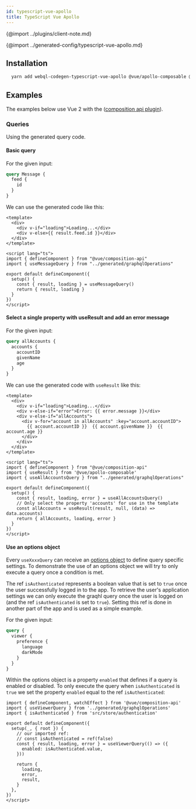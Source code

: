 ```yaml
---
id: typescript-vue-apollo
title: TypeScript Vue Apollo
---
```


{@import ../plugins/client-note.md}

{@import ../generated-config/typescript-vue-apollo.md}


## Installation

```bash
  yarn add webql-codegen-typescript-vue-apollo @vue/apollo-composable @vue/composition-api
```

## Examples

The examples below use Vue 2 with the ([composition api plugin](https://github.com/vuejs/composition-api)).

### Queries

Using the generated query code.

#### Basic query

For the given input:

```graphql
query Message {
  feed {
    id
  }
}
```

We can use the generated code like this:

```vue
<template>
  <div>
    <div v-if="loading">Loading...</div>
    <div v-else>{{ result.feed.id }}</div>
  </div>
</template>

<script lang="ts">
import { defineComponent } from "@vue/composition-api"
import { useMessageQuery } from "../generated/graphqlOperations"

export default defineComponent({
  setup() {
    const { result, loading } = useMessageQuery()
    return { result, loading }
  }
})
</script>
```

#### Select a single property with useResult and add an error message

For the given input:

```graphql
query allAccounts {
  accounts {
    accountID
    givenName
    age
  }
}
```

We can use the generated code with `useResult` like this:

```vue
<template>
  <div>
    <div v-if="loading">Loading...</div>
    <div v-else-if="error">Error: {{ error.message }}</div>
    <div v-else-if="allAccounts">
      <div v-for="account in allAccounts" :key="account.accountID">
        {{ account.accountID }}  {{ account.givenName }}  {{ account.age }}
      </div>
    </div>
  </div>
</template>

<script lang="ts">
import { defineComponent } from "@vue/composition-api"
import { useResult } from '@vue/apollo-composable'
import { useAllAccountsQuery } from "../generated/graphqlOperations"

export default defineComponent({
  setup() {
    const { result, loading, error } = useAllAccountsQuery()
    // Only select the property 'accounts' for use in the template
    const allAccounts = useResult(result, null, (data) => data.accounts)
    return { allAccounts, loading, error }
  }
})
</script>
```

#### Use an options object

Every `useXxxxQuery` can receive an [options object](https://v4.apollo.vuejs.org/guide-composable/query.html#options) to define query specific settings. To demonstrate the use of an options object we will try to only execute a query once a condition is met.

The ref `isAuthenticated` represents a boolean value that is set to `true` once the user successfully logged in to the app. To retrieve the user's application settings we can only execute the graqhl query once the user is logged on (and the ref `isAuthenticated` is set to `true`). Setting this ref is done in another part of the app and is used as a simple example. 

For the given input:

```graphql
query {
  viewer {
    preference {
      language
      darkMode
    }
  }
}
```
Within the options object is a property `enabled` that defines if a query is enabled or disabled. To only execute the query when `isAuthenticated` is `true` we set the property `enabled` equal to the ref `isAuthenticated`:

```vue
import { defineComponent, watchEffect } from '@vue/composition-api'
import { useViewerQuery } from '../generated/graphqlOperations'
import { isAuthenticated } from 'src/store/authentication'

export default defineComponent({
  setup(_, { root }) {
    // our imported ref:
    // const isAuthenticated = ref(false)
    const { result, loading, error } = useViewerQuery(() => ({
      enabled: isAuthenticated.value,
    }))

    return {
      loading,
      error,
      result,
    }
  },
})
</script>
```

